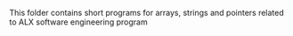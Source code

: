 This folder contains short programs for arrays, strings and pointers related to
ALX software engineering program

